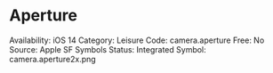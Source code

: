 # Aperture

Availability: iOS 14
Category: Leisure
Code: camera.aperture
Free: No
Source: Apple SF Symbols
Status: Integrated
Symbol: camera.aperture2x.png